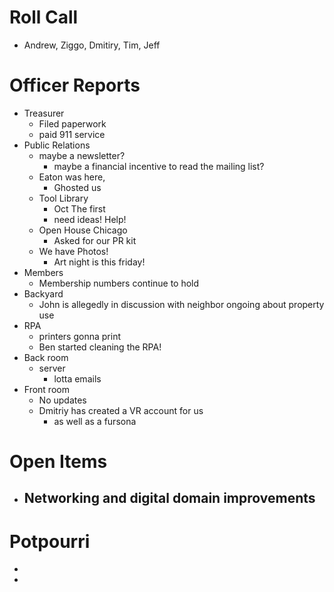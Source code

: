 Roll Call
=========
- Andrew, Ziggo, Dmitiry, Tim, Jeff
  
Officer Reports
===============
- Treasurer
  - Filed paperwork
  - paid 911 service
- Public Relations
  - maybe a newsletter?
    - maybe a financial incentive to read the mailing list?
  - Eaton was here, 
    - Ghosted us
  - Tool Library
    - Oct The first
    - need ideas! Help!
  - Open House Chicago
    - Asked for our PR kit
  - We have Photos!
    - Art night is this friday!
- Members
  - Membership numbers continue to hold
- Backyard
  - John is allegedly in discussion with neighbor ongoing about property use
- RPA
   - printers gonna print
   - Ben started cleaning the RPA!
- Back room
  - server
    - lotta emails
- Front room
  - No updates
  - Dmitriy has created a VR account for us
    - as well as a fursona

Open Items
==========
- Networking and digital domain improvements
  - 
  
Potpourri
=========
- 
- 
